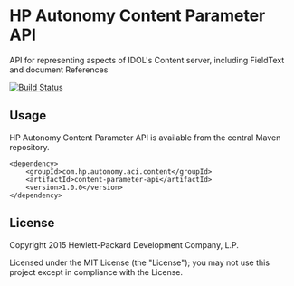 # HP Autonomy Content Parameter API

API for representing aspects of IDOL's Content server, including FieldText and document References

[![Build Status](https://travis-ci.org/hpautonomy/java-content-parameter-api.svg?branch=master)](https://travis-ci.org/hpautonomy/java-content-parameter-api)

## Usage

HP Autonomy Content Parameter API is available from the central Maven repository.

    <dependency>
        <groupId>com.hp.autonomy.aci.content</groupId>
        <artifactId>content-parameter-api</artifactId>
        <version>1.0.0</version>
    </dependency>

## License
Copyright 2015 Hewlett-Packard Development Company, L.P.

Licensed under the MIT License (the "License"); you may not use this project except in compliance with the License.


